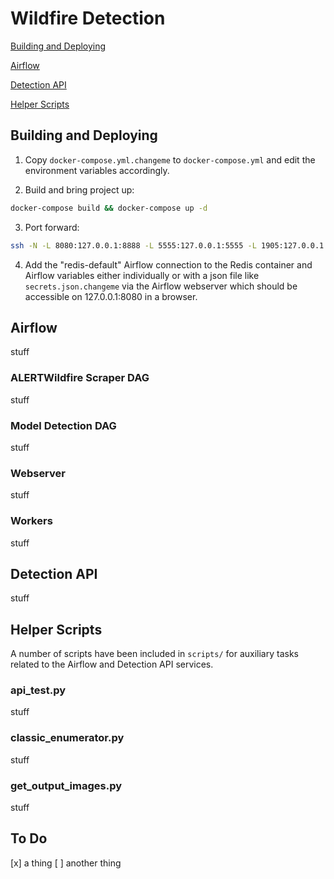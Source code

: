 # Wildfire Detection

[Building and Deploying](#building-and-deploying)

[Airflow](#airflow)

[Detection API](#detection-api)

[Helper Scripts](#helper-scripts)

## Building and Deploying
1. Copy ```docker-compose.yml.changeme``` to ```docker-compose.yml``` and edit the environment variables accordingly.

2. Build and bring project up:
```bash
docker-compose build && docker-compose up -d
```

3. Port forward:
```bash
ssh -N -L 8080:127.0.0.1:8888 -L 5555:127.0.0.1:5555 -L 1905:127.0.0.1:1905 wildfire-detection
```

4. Add the "redis-default" Airflow connection to the Redis container and Airflow variables either individually or with a json file like ```secrets.json.changeme``` via the Airflow webserver which should be accessible on 127.0.0.1:8080 in a browser.

## Airflow
stuff

### ALERTWildfire Scraper DAG
stuff

### Model Detection DAG
stuff

### Webserver
stuff

### Workers
stuff

## Detection API
stuff

## Helper Scripts
A number of scripts have been included in ```scripts/``` for auxiliary tasks related to the Airflow and Detection API services.

### api_test.py
stuff

### classic_enumerator.py
stuff

### get_output_images.py
stuff

## To Do
[x] a thing
[ ] another thing
